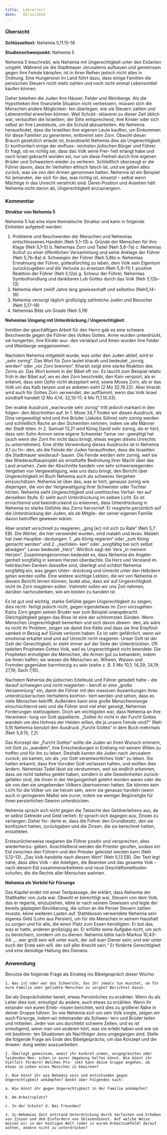 ```yaml
---
title:  Lehrerteil
date:   01/11/2019
---
```


### Übersicht

**Schlüsseltext:** Nehemia 5,11.15–16

**Studienschwerpunkt:** Nehemia 5

Nehemia 5 beschreibt, wie Nehemia mit Ungerechtigkeit unter den Exilanten umgeht. Während sie die Stadtmauer Jerusalems aufbauen und gemeinsam gegen ihre Feinde kämpfen, ist in ihren Reihen jedoch nicht alles in Ordnung. Eine Hungersnot im Land führt dazu, dass einige Familien die persischen Steuern nicht mehr zahlen und noch nicht einmal Lebensmittel kaufen können.

Daher beleihen die Juden ihre Häuser, Felder und Weinberge. Als die Hypotheken ihre finanzielle Situation nicht verbessern, müssen sich die Menschen andere Möglichkei- ten überlegen, wie sie Steuern zahlen und Lebensmittel erwerben können. Weil Schuld- sklaverei zu dieser Zeit üblich war, verkauften die Israeliten, der Sitte entsprechend, ihre Kinder oder sich selbst an ihre Landsleute, um die Schuld abzuarbeiten. Als Nehemia herausfindet, dass die Israeliten ihre eigenen Leute kauften, um Einkommen für diese Familien zu generieren, entbrennt sein Zorn. Obwohl dieser Brauch gesetzlich erlaubt ist, brandmarkt Nehemia dies als Ungerechtigkeit. Er konfrontiert einige der einfluss- reichsten jüdischen Bürger und Führer. Er fragt, ob es richtig sei, dass das Volk seine Frei- heit erlangt habe und nach Israel gebracht worden sei, nur um diese Freiheit durch ihre eigenen Brüder und Schwestern wieder zu verlieren. Schließlich überzeugt er die Führer davon, dass ihr Verhalten ethisch falsch ist, und sie geben alles zurück, was sie von den Armen genommen hatten. Nehemia ist ein Beispiel für jemanden, der sich für das, was richtig ist, einsetzt – selbst wenn Mächtige in das Unrecht verstrickt sind. Deren Position und Ansehen hält Nehemia nicht davon ab, Ungerechtigkeit anzuprangern.

### Kommentar

**Struktur von Nehemia 5**

Nehemia 5 hat eine klare thematische Struktur und kann in folgende Einheiten aufgeteilt werden:

1. Probleme und Beschwerden der Menschen und Nehemias entschlossenes Handeln (Neh 5,1–13)
    a. Gründe der Menschen für ihre Klage (Neh 5,1–5)
    b. Nehemias Zorn und Tadel (Neh 5,6–7a)
    c. Nehemias Aufruf zu einer öffentlichen Versammlung und seine Anklage der Führer (Neh 5,7b–8a)
    d. Schweigen der Führer (Neh 5,8b)
    e. Nehemias Ermahnung der Führer, gottesfürchtig zu leben, dem Volk sein Eigentum zurückzugeben und die Verluste zu ersetzen (Neh 5,9–11)
    f. positive Reaktion der Führer (Neh 5,12a)
    g. Schwur der Führer, Nehemias Symbolhandlung und dankbares Lob Gottes durch das Volk (Neh 5,12b–13)
2. Nehemia dient zwölf Jahre lang gewissenhaft und selbstlos (Neh5,14–16)
3. Nehemia versorgt täglich großzügig zahlreiche Juden und Besucher (Neh 5,17–18)
4. Nehemias Bitte um Gnade (Neh 5,19)

**Nehemias Umgang mit Unterdrückung / Ungerechtigkeit**

Inmitten der geschäftigen Arbeit für den Herrn gab es eine schwere Beschwerde gegen die Führer des Volkes Gottes. Arme wurden unterdrückt, sie hungerten, ihre Kinder wur- den versklavt und ihnen wurden ihre Felder und Weinberge weggenommen.

Nachdem Nehemia mitgeteilt wurde, was unter den Juden ablief, wird er „sehr zornig“. Das Wort für Zorn lautet kharah und bedeutet „zornig werden“ oder „vor Zorn brennen“. Kharah zeigt eine starke Reaktion des Zorns an. Das Wort kommt in der Bibel oft vor. Es taucht zum Beispiel relativ früh in der Bibel auf, wo es den Zorn beschreibt, den Kain verspürt, als er erkennt, dass sein Opfer nicht akzeptiert wird, sowie Moses Zorn, als er das Volk um das Kalb tanzen und es anbeten sieht (2 Mo 32,19.22). Aber kharah wird auch für Gottes Zorn verwendet, der aufflammt, wenn das Volk Israel sündhaft handelt (2 Mo 4,14; 32,10–11; 4 Mo 11,1.10.33).

Der exakte Ausdruck „war/wurde sehr zornig“ tritt jedoch markant in den folgen- den Abschnitten auf. In 1. Mose 34,7 finden wir diesen Ausdruck, als Dina vergewaltigt wird und ihre Brüder (Jakobs Söhne) sehr zornig werden und schließlich Rache an den Sichemiten nehmen, indem sie alle Männer der Stadt töten. In 2. Samuel 13,21 wird König David sehr zornig, als er hört, dass sein Sohn Amnon seine eigene Schwester Tamar ver- gewaltigt hat (auch wenn der Zorn ihn nicht dazu bringt, etwas wegen dieses Unrechts zu unternehmen). Eine dritte Verwendung dieses Ausdrucks ist in Nehemia 4,1 zu fin- den, als die Feinde der Juden herausfinden, dass die Israeliten die Stadtmauer wiederauf- bauen. Die Feinde werden sehr zornig, weil sie das Wiederaufbauprojekt als ernsthafte Bedrohung ihrer Macht über das Land ansehen. Zwei der Abschnitte handeln von sehr schwerwiegenden Vergehen von Vergewaltigung, was uns dazu bringt, den Bericht über Ungerechtigkeit im Buch Nehemia auch als schweres Vergehen einzuschätzen. Nehemia ist über das, was er hört, genauso zornig wie diejenigen, die von der Vergewaltigung ihrer Schwester oder Tochter hörten. Nehemia sieht Ungerechtigkeit und unethisches Verhal- ten auf derselben Stufe. Er sieht auch Unterdrückung im selben Licht. Es ist ernüchternd und beeindruckend zu erkennen, dass Unterdrückung in Nehemia so starke Gefühle des Zorns hervorrief. Er reagierte persönlich auf die Unterdrückung der Juden, als ob Mitglie- der seiner eigenen Familie davon betroffen gewesen wären.

Aber anstatt vorschnell zu reagieren, „ging [er] mit sich zu Rate“ (Neh 5,7 EB). Die Wörter, die hier verwendet wurden, sind malakh und levav. Malakh hat zwei Hauptbe- deutungen: 1. „als König regieren“ oder „zum König gemacht werden“ und 2. „nachden- ken“ oder „sorgfältig bei sich selbst abwägen“. Levav bedeutet „Herz“. Wörtlich sagt der Vers „in meinem Herzen“. Zusammengenommen bedeutet es, dass Nehemia die Angele- genheit sorgfältig in seinem Herzen überdachte. Da Herz und Verstand im hebräischen Denken dasselbe sind, überlegt und schätzt Nehemia sorgfältig ein, was gegen Unter- drückung und Unrecht unter den Hebräern getan werden sollte. Eine weitere wichtige Lektion, die wir von Nehemia in diesem Bericht lernen können, lautet also, dass wir auf Ungerechtigkeit nicht im Zorn reagieren sollen. Vielmehr sollen wir uns Zeit nehmen, darüber nachzudenken, wie am besten zu handeln ist.

Es ist gut und wichtig, starke Gefühle gegen Ungerechtigkeit zu zeigen; dies recht- fertigt jedoch nicht, gegen irgendetwas im Zorn vorzugehen. Kains Zorn gegen seinen Bruder war zum Beispiel unangebracht. Gleichgültigkeit gegen das Böse ist eine der schlimmsten Sünden. Wenn Menschen Ungerechtigkeit bemerken und sich davon abwen- den, als wäre es nicht ihr Problem, zeigen sie damit ihre Kälte und dass sie ihre Empfind- samkeit in Bezug auf Sünde verloren haben. Es ist sehr gefährlich, wenn wir emotional erkaltet sind und auf Unrecht nicht reagieren. Unser Gott ist der Gott der Gerechtigkeit; er steht immer auf der Seite der Unterdrückten. Oft tadelten Propheten Gottes Volk, weil es Ungerechtigkeit nicht beendete. Die Propheten ermutigten die Menschen, die Armen gut zu behandeln, indem sie ihnen halfen; sie wiesen die Menschen an, Witwen, Waisen und Fremden gegenüber barmherzig zu sein (siehe z. B. 5 Mo 10,1; 14,29; 24,19; 27,19; Sach 7,10).

Nachdem Nehemia die jüdischen Edelleute und Führer getadelt hatte – die darauf schwiegen und nicht reagierten – beruft er eine „große Versammlung“ ein, damit die Führer mit den massiven Auswirkungen ihres unterdrückerischen Verhaltens konfron- tiert werden und sehen, dass es viele Menschen betrifft. Außerdem kann eine große Menschenmenge einschüchternd sein und die Führer sind viel eher geneigt, Nehemias Forderungen stattzugeben. Doch am wichtigsten war, dass Nehemia an ihre Verantwor- tung vor Gott appellierte. „Solltet ihr nicht in der Furcht Gottes wandeln um des Hohnes der Heiden willen, die ja unsere Feinde sind?“ (Neh 5,9) Nehemia benutzt den Ausdruck „Furcht Gottes“ in dem Buch mehrmals (Neh 5,9.15; 7,2).

Das Konzept der „Furcht Gottes“ sollte die Juden an ihren Wunsch erinnern, mit Gott zu „wandeln“, ihre Entscheidungen in Einklang mit seinem Willen zu treffen und für ihn zu leben. Deshalb kamen die Juden nach Jerusalem zurück; sie kamen, um als „vor Gott verantwortliches Volk“ zu leben. Sie hatten erkannt, dass ihre Vorväter Gott verlassen hatten, und wollten dies ändern. Nehemias Tadel lässt sie verstummen, weil sie endlich erkennen, dass sie nicht tadellos gelebt haben, sondern in alte Gewohnheiten zurück- gefallen sind, die ihnen in der Vergangenheit gelehrt worden waren oder die sie von den sie umgebenden Völkern übernommen hatten. Sie können kein Licht für die Völker um sie herum sein, wenn sie genauso handeln (wenn auch in geringerem Maße) wie zuvor, indem sie weniger Begünstigte für ihren persönlichen Gewinn unterdrücken.

Nehemia sprach sich nicht gegen die Tatsache des Geldverleihens aus, da er selbst Getreide und Geld verlieh. Er sprach sich dagegen aus, Zinsen zu verlangen. Daher for- derte er, dass die Führer den Grundbesitz, den sie konfisziert hatten, zurückgaben und die Zinsen, die sie berechnet hatten, erstatteten.

Erstaunlicherweise reagieren die Führer positiv und versprechen, alles wiederherzu- geben. Anschließend werden die Priester gerufen, sodass ein Eid zwischen den Führern und den Priester geleistet werden kann (Neh 5,12–13). „Das Volk handelte nach diesem Wort“ (Neh 5,13 EB). Der Text legt nahe, dass alles Volk – die Adeligen, die Beamten und das gesamte Volk – nach diesem Eid zusammenarbeiteten und neue Geschäftsmethoden schufen, die die Rechte aller Menschen wahrten.

**Nehemia als Vorbild für Fürsorge**

Das Kapitel endet mit einer Textpassage, die erklärt, dass Nehemia der Statthalter von Juda war. Obwohl er berechtigt war, Steuern von dem Volk, das er regierte, einzuziehen, lebte er nach seinem Gewissen und legte der bereits geplagten Bevölkerung, die schon an die Perser Steuern zahlen musste, keine weiteren Lasten auf. Stattdessen verwendete Nehemia sein eigenes Geld (Lohn aus Persien), um für die Menschen in seinem Haushalt zu sorgen und für alle, die einen Platz zum Essen benötigten. Er bot das, was er hatte, anderen großzügig an. Er erfüllte seine Aufgabe nicht, um sich zu bereichern, sondern um zu dienen. Nehemia lebte nach Markus 10,43–44: „...wer groß sein will unter euch, der soll euer Diener sein; und wer unter euch der Erste sein will, der soll aller Knecht sein.“ Er förderte Gerechtigkeit und eine demütige Haltung des Dienens.

### Anwendung

Benutze die folgende Frage als Einstieg ins Bibelgespräch dieser Woche:

`1. Was ist oder war das Schwerste, das ihr jemals tun musstet, um für eure Familie oder geliebte Menschen zu sorgen? Berichtet davon.`

Sei als Gesprächsleiter bereit, etwas Persönliches zu erzählen. Wenn du als Leiter dies tust, ermutigst du andere, auch etwas zu erzählen. Wenn ihr einander von euren Erleb- nissen berichtet, wird dies zu größerer Nähe in deiner Gruppe führen. So wie Nehemia sich um sein Volk sorgte, zeigen wir auch Fürsorge, indem wir miteinander als Schwes- tern und Brüder teilen und mitteilen. Jeder von uns durchlebt schwere Zeiten, und es ist ermutigend, wenn man von anderen hört, was sie erlebt haben und wie sie mit bestimm- ten Situationen als Nachfolger Jesu umgegangen sind.
Stelle die folgende Frage am Ende des Bibelgesprächs, um das Konzept und die Anwen- dung weiter auszuarbeiten:

`1. Überlegt gemeinsam, womit ihr konkret armen, ausgegrenzten oder leidenden Men- schen in eurer Umgebung helfen könnt. Wie könnt ihr Vielfalt fördern? Welches Pro- jekt kann deine Gruppe angehen, um etwas im Leben eines Menschen zu bewirken?`

`2. Wie könnt ihr wie Nehemia sein und entschieden gegen Ungerechtigkeit ankämpfen? Denkt über Folgendes nach:`

`a. Wie könnt ihr gegen Ungerechtigkeit in der Familie ankämpfen?`

`b. Am Arbeitsplatz?`

`c. In der Schule? d. Bei Freunden?`

`3. Zu Nehemias Zeit entstand Unterdrückung durch Verleihen und Erheben von Zinsen und dem Einfordern von Sklavendienst. Auf welche Weise müssen wir in der heutigen Welt (oder in eurem Arbeitsumfeld) darauf achten, andere nicht zu unterdrücken?`
